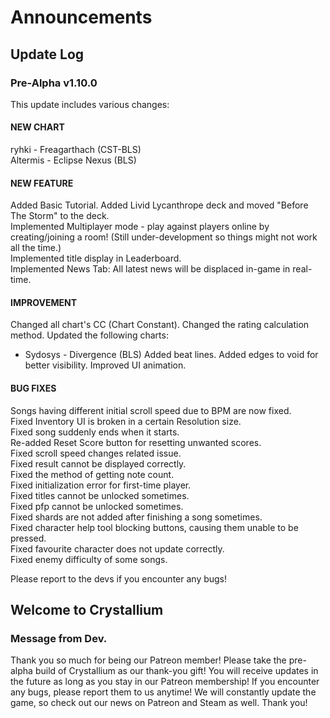 # Announcements

## Update Log
### Pre-Alpha v1.10.0

This update includes various changes:

#### NEW CHART
ryhki - Freagarthach (CST-BLS)  
Altermis - Eclipse Nexus (BLS)  


#### NEW FEATURE
Added Basic Tutorial.
Added Livid Lycanthrope deck and moved "Before The Storm" to the deck.  
Implemented Multiplayer mode - play against players online by creating/joining a room! (Still under-development so things might not work all the time.)  
Implemented title display in Leaderboard.  
Implemented News Tab: All latest news will be displaced in-game in real-time.  


#### IMPROVEMENT
Changed all chart's CC (Chart Constant).
Changed the rating calculation method.
Updated the following charts:
- Sydosys - Divergence (BLS)
Added beat lines.
Added edges to void for better visibility.
Improved UI animation.


#### BUG FIXES
Songs having different initial scroll speed due to BPM are now fixed.  
Fixed Inventory UI is broken in a certain Resolution size.  
Fixed song suddenly ends when it starts.  
Re-added Reset Score button for resetting unwanted scores.  
Fixed scroll speed changes related issue.  
Fixed result cannot be displayed correctly.  
Fixed the method of getting note count.  
Fixed initialization error for first-time player.  
Fixed titles cannot be unlocked sometimes.  
Fixed pfp cannot be unlocked sometimes.  
Fixed shards are not added after finishing a song sometimes.  
Fixed character help tool blocking buttons, causing them unable to be pressed.  
Fixed favourite character does not update correctly.  
Fixed enemy difficulty of some songs.  


Please report to the devs if you encounter any bugs!

## Welcome to Crystallium
### Message from Dev.

Thank you so much for being our Patreon member! Please take the pre-alpha build of Crystallium as our thank-you gift! You will receive updates in the future as long as you stay in our Patreon membership!
If you encounter any bugs, please report them to us anytime! We will constantly update the game, so check out our news on Patreon and Steam as well. Thank you!
